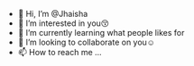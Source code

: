 - 👋 Hi, I’m @Jhaisha
- 👀 I’m interested in you😚
- 🌱 I’m currently learning what people likes for
- 💞️ I’m looking to collaborate on you☺
- 📫 How to reach me ... 

<!---
Jhaisha/Jhaisha is a ✨ special ✨ repository because its `README.md` (this file) appears on your GitHub profile.
You can click the Preview link to take a look at your changes.
--->
